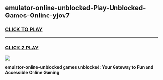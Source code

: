
## emulator-online-unblocked-Play-Unblocked-Games-Online-yjov7
<h3>
<a href="https://premium76.site?title=emulator-online-unblocked&ref=25A">CLICK TO PLAY</a></h3>
<hr>

<h3>
<a href="https://premium76.site?title=emulator-online-unblocked&ref=25A">CLICK 2 PLAY</a>
  
</h3>

<a href="https://premium76.site?title=emulator-online-unblocked&ref=25A"><img src="https://clearcache.store/games.png"></a>


**emulator-online-unblocked games unblocked: Your Gateway to Fun and Accessible Online Gaming**
